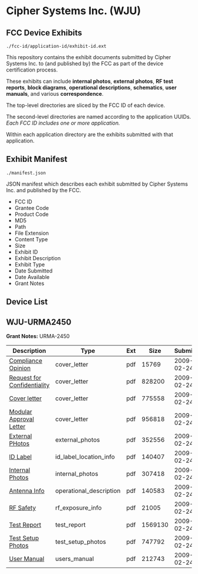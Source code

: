 # Cipher Systems Inc. (WJU)
## FCC Device Exhibits

```
./fcc-id/application-id/exhibit-id.ext
```

This repository contains the exhibit documents submitted by Cipher Systems Inc. to (and published by) the FCC as part of the device certification process.

These exhibits can include **internal photos**, **external photos**, **RF test reports**, **block diagrams**, **operational descriptions**, **schematics**, **user manuals**, and various **correspondence**.

The top-level directories are sliced by the FCC ID of each device.

The second-level directories are named according to the application UUIDs. *Each FCC ID includes one or more application.*

Within each application directory are the exhibits submitted with that application. 

## Exhibit Manifest

```
./manifest.json
```

JSON manifest which describes each exhibit submitted by Cipher Systems Inc. and published by the FCC.

- FCC ID
- Grantee Code
- Product Code
- MD5
- Path
- File Extension
- Content Type
- Size
- Exhibit ID
- Exhibit Description
- Exhibit Type
- Date Submitted
- Date Available
- Grant Notes

## Device List
## WJU-URMA2450
**Grant Notes:** URMA-2450

| Description | Type | Ext | Size | Submitted | Available |
| ----------- | ---- | --- | ---- | --------- | --------- |
| [Compliance Opinion](WJU-URMA2450/440b699aa70e0bc39f1cf446672374f1/1072234.pdf) | cover_letter | pdf | 15769 | 2009-02-24 | 2009-02-24 |
| [Request for Confidentiality](WJU-URMA2450/440b699aa70e0bc39f1cf446672374f1/1072235.pdf) | cover_letter | pdf | 828200 | 2009-02-24 | 2009-02-24 |
| [Cover letter](WJU-URMA2450/440b699aa70e0bc39f1cf446672374f1/1072236.pdf) | cover_letter | pdf | 775558 | 2009-02-24 | 2009-02-24 |
| [Modular Approval Letter](WJU-URMA2450/440b699aa70e0bc39f1cf446672374f1/1072238.pdf) | cover_letter | pdf | 956818 | 2009-02-24 | 2009-02-24 |
| [External PHotos](WJU-URMA2450/440b699aa70e0bc39f1cf446672374f1/1072245.pdf) | external_photos | pdf | 352556 | 2009-02-24 | 2009-02-24 |
| [ID Label](WJU-URMA2450/440b699aa70e0bc39f1cf446672374f1/1072246.pdf) | id_label_location_info | pdf | 140407 | 2009-02-24 | 2009-02-24 |
| [Internal Photos](WJU-URMA2450/440b699aa70e0bc39f1cf446672374f1/1072247.pdf) | internal_photos | pdf | 307418 | 2009-02-24 | 2009-02-24 |
| [Antenna Info](WJU-URMA2450/440b699aa70e0bc39f1cf446672374f1/1072244.pdf) | operational_description | pdf | 140583 | 2009-02-24 | 2009-02-24 |
| [RF Safety](WJU-URMA2450/440b699aa70e0bc39f1cf446672374f1/1072241.pdf) | rf_exposure_info | pdf | 21005 | 2009-02-24 | 2009-02-24 |
| [Test Report](WJU-URMA2450/440b699aa70e0bc39f1cf446672374f1/1072240.pdf) | test_report | pdf | 1569130 | 2009-02-24 | 2009-02-24 |
| [Test Setup Photos](WJU-URMA2450/440b699aa70e0bc39f1cf446672374f1/1072243.pdf) | test_setup_photos | pdf | 747792 | 2009-02-24 | 2009-02-24 |
| [User Manual](WJU-URMA2450/440b699aa70e0bc39f1cf446672374f1/1072248.pdf) | users_manual | pdf | 212743 | 2009-02-24 | 2009-02-24 |
